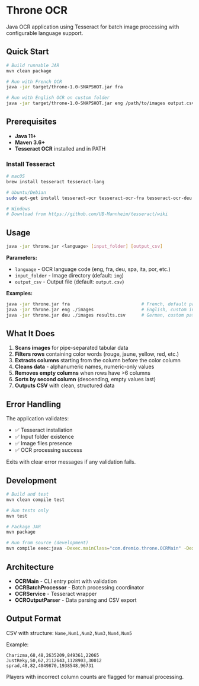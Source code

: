 # Throne OCR

Java OCR application using Tesseract for batch image processing with configurable language support.

## Quick Start

```bash
# Build runnable JAR
mvn clean package

# Run with French OCR
java -jar target/throne-1.0-SNAPSHOT.jar fra

# Run with English OCR on custom folder
java -jar target/throne-1.0-SNAPSHOT.jar eng /path/to/images output.csv
```

## Prerequisites

- **Java 11+**
- **Maven 3.6+** 
- **Tesseract OCR** installed and in PATH

### Install Tesseract
```bash
# macOS
brew install tesseract tesseract-lang

# Ubuntu/Debian
sudo apt-get install tesseract-ocr tesseract-ocr-fra tesseract-ocr-deu

# Windows
# Download from https://github.com/UB-Mannheim/tesseract/wiki
```

## Usage

```bash
java -jar throne.jar <language> [input_folder] [output_csv]
```

**Parameters:**
- `language` - OCR language code (eng, fra, deu, spa, ita, por, etc.)
- `input_folder` - Image directory (default: `img`)
- `output_csv` - Output file (default: `output.csv`)

**Examples:**
```bash
java -jar throne.jar fra                           # French, default paths
java -jar throne.jar eng ./images                  # English, custom input
java -jar throne.jar deu ./images results.csv      # German, custom paths
```

## What It Does

1. **Scans images** for pipe-separated tabular data
2. **Filters rows** containing color words (rouge, jaune, yellow, red, etc.)
3. **Extracts columns** starting from the column before the color column
4. **Cleans data** - alphanumeric names, numeric-only values
5. **Removes empty columns** when rows have >6 columns
6. **Sorts by second column** (descending, empty values last)
7. **Outputs CSV** with clean, structured data

## Error Handling

The application validates:
- ✅ Tesseract installation
- ✅ Input folder existence
- ✅ Image files presence
- ✅ OCR processing success

Exits with clear error messages if any validation fails.

## Development

```bash
# Build and test
mvn clean compile test

# Run tests only
mvn test

# Package JAR
mvn package

# Run from source (development)
mvn compile exec:java -Dexec.mainClass="com.dremio.throne.OCRMain" -Dexec.args="fra"
```

## Architecture

- **OCRMain** - CLI entry point with validation
- **OCRBatchProcessor** - Batch processing coordinator  
- **OCRService** - Tesseract wrapper
- **OCROutputParser** - Data parsing and CSV export

## Output Format

CSV with structure: `Name,Num1,Num2,Num3,Num4,Num5`

Example:
```csv
Charizma,68,48,2635209,849361,22065
JustReky,50,62,2112643,1128903,30012
sprad,48,82,4049870,1938548,96731
```

Players with incorrect column counts are flagged for manual processing.

